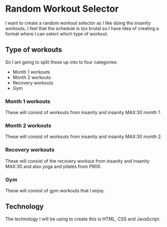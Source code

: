# Random Workout Selector

I want to create a random workout selector as I like doing the insanity workouts,
I feel that the schedule is too brutal so I have idea of creating a format where I can
select which type of workout.

## Type of workouts

So I am going to split these up into to four categories:

* Month 1 workouts
* Month 2 workouts
* Recovery workouts
* Gym

### Month 1 workouts

These will consist of workouts from insanity and insanity MAX:30 month 1.

### Month 2 workouts

These will consist of workouts from insanity and insanity MAX:30 month 2.

### Recovery workouts

These will consist of the recovery workout from insanity and insanity MAX:30 and also yoga and pilates from P90X.

### Gym

These will consist of gym workouts that I enjoy.

## Technology

The technology I will be using to create this is HTML, CSS and JavaScript.


